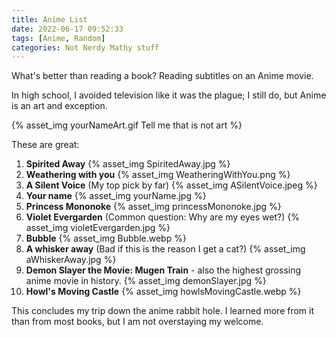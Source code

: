 ```yaml
---
title: Anime List
date: 2022-06-17 09:52:33
tags: [Anime, Random]
categories: Not Nerdy Mathy stuff
---
```


What's better than reading a book? Reading subtitles on an Anime movie.

<!-- more -->
In high school, I avoided television like it was the plague; I still do, but Anime is an art and exception.

{% asset_img yourNameArt.gif Tell me that is not art %}

These are great:
1. **Spirited Away**
{% asset_img SpiritedAway.jpg %}
1. **Weathering with you**
{% asset_img WeatheringWithYou.png %}
3. **A Silent Voice** (My top pick by far)
{% asset_img ASilentVoice.jpeg %}
4. **Your name**
{% asset_img yourName.jpg %}
5. **Princess Mononoke**
{% asset_img princessMononoke.jpg %}
6. **Violet Evergarden** (Common question: Why are my eyes wet?)
{% asset_img violetEvergarden.jpg %}
7. **Bubble**
{% asset_img Bubble.webp %}
8. **A whisker away** (Bad if this is the reason I get a cat?)
{% asset_img aWhiskerAway.jpg %}
9.  **Demon Slayer the Movie: Mugen Train** - also the highest grossing anime movie in history.
{% asset_img demonSlayer.jpg %}
10. **Howl's Moving Castle**
{% asset_img howlsMovingCastle.webp %}

This concludes my trip down the anime rabbit hole. I learned more from it than from most books, but I am not overstaying my welcome.




